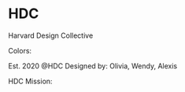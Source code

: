 # HDC
Harvard Design Collective

Colors:

Est. 2020 @HDC 
Designed by: Olivia, Wendy, Alexis

HDC Mission: 
